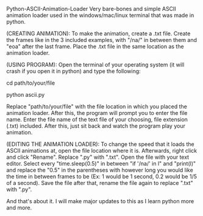 Python-ASCII-Animation-Loader
Very bare-bones and simple ASCII animation loader used in the windows/mac/linux terminal that was made in python.

(CREATING ANIMATION):
To make the animation, create a .txt file. Create the frames like in the 3 included examples, with "/na/" in between them and "eoa" after the last frame. Place the .txt file in the same location as the animation loader.

(USING PROGRAM):
Open the terminal of your operating system (it will crash if you open it in python) and type the following:

cd path/to/your/file

python ascii.py

Replace "path/to/your/file" with the file location in which you placed the animation loader. After this, the program will prompt you to enter the file name. Enter the file name of the text file of your choosing, file extension (.txt) included. After this, just sit back and watch the program play your animation.

(EDITING THE ANIMATION LOADER):
To change the speed that it loads the ASCII animations at, open the file location where it is. Afterwards, right click and click "Rename". Replace ".py" with ".txt". Open the file with your text editor. Select every "time.sleep(0.5)" in between "if '/na/' in l" and "print(l)" and replace the "0.5" in the parentheses with however long you would like the time in between frames to be (Ex: 1 would be 1 second, 0.2 would be 1/5 of a second). Save the file after that, rename the file again to replace ".txt" with ".py".

And that's about it. I will make major updates to this as I learn python more and more.
